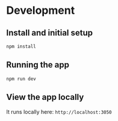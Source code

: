 # Development

## Install and initial setup

`npm install`

## Running the app

`npm run dev`

## View the app locally

It runs locally here:
`http://localhost:3050`
